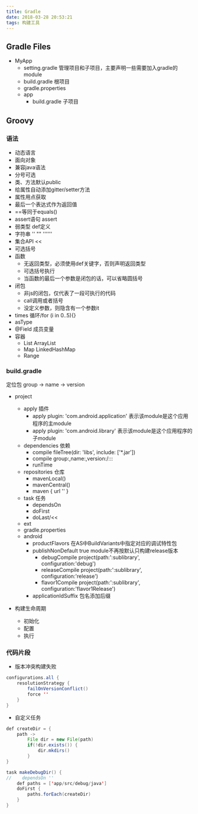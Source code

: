 ```yaml
---
title: Gradle
date: 2018-03-28 20:53:21
tags: 构建工具
---
```


## Gradle Files
- MyApp
    + setting.gradle 管理项目和子项目，主要声明一些需要加入gradle的module
    + build.gradle 根项目
    + gradle.properties
    + app
        * build.gradle 子项目

## Groovy

### 语法
- 动态语言
- 面向对象
- 兼容java语法
- 分号可选
- 类、方法默认public
- 给属性自动添加gitter/setter方法
- 属性用点获取
- 最后一个表达式作为返回值
- ==等同于equals()
- assert语句 assert
- 弱类型 def定义
- 字符串 '' "" ''''''
- 集合API <<
- 可选括号
- 函数
    + 无返回类型，必须使用def关键字，否则声明返回类型
    + 可选括号执行
    + 当函数的最后一个参数是闭包的话，可以省略圆括号
- 闭包 
    + 非js的闭包，仅代表了一段可执行的代码
    + call调用或者括号
    + 没定义参数，则隐含有一个参数it
- times 循环/for (i in 0..5){}
- asType
- @Field 成员变量
- 容器
    + List ArrayList
    + Map LinkedHashMap
    + Range

### build.gradle
定位包
group -> name -> version

- project
    + apply 插件
        * apply plugin: 'com.android.application' 表示该module是这个应用程序的主module
        * apply plugin: 'com.android.library' 表示该module是这个应用程序的子module
    + dependencies 依赖
        * compile fileTree(dir: 'libs', include: \['*.jar'\]) 
        * compile group:,name:,version:/:::
        * runTime
    + repositories 仓库
        * mavenLocal()
        * mavenCentral()
        * maven { url '' }
    + task 任务
        * dependsOn
        * doFirst
        * doLast/<<
    + ext
    + gradle.properties
    + android
        * productFlavors 在AS中BuildVariants中指定对应的调试特性包
        * publishNonDefault true module不再按默认只构建release版本
            - debugCompile project(path:':sublibrary', configuration:'debug')
            - releaseCompile project(path:':sublibrary', configuration:'release')
            - flavor1Compile project(path:':sublibrary', configuration:'flavor1Release')
        * applicationIdSuffix 包名添加后缀

- 构建生命周期
    + 初始化
    + 配置
    + 执行

### 代码片段
- 版本冲突构建失败
```java
configurations.all { 
    resolutionStrategy { 
        failOnVersionConflict()
        force ''
    } 
}
```

- 自定义任务
```java
def createDir = {
    path ->
        File dir = new File(path)
        if(!dir.exists()) {
            dir.mkdirs()
        }
}

task makeDebugDir() {
//    dependsOn ''
    def paths = ['app/src/debug/java']
    doFirst {
        paths.forEach(createDir)
    }
}
```

